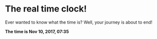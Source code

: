 # The real time clock!

Ever wanted to know what the time is? Well, your journey is about to end!

**The time is Nov 10, 2017, 07:35**